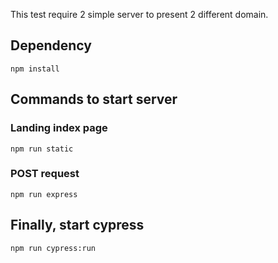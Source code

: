 This test require 2 simple server to present 2 different domain.

## Dependency
```
npm install
```


## Commands to start server

### Landing index page
```
npm run static
```

### POST request
```
npm run express
```
## Finally, start cypress
```
npm run cypress:run
```
